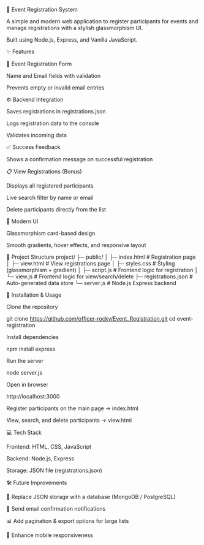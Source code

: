 🎉 Event Registration System

A simple and modern web application to register participants for events and manage registrations with a stylish glassmorphism UI.

Built using Node.js, Express, and Vanilla JavaScript.

✨ Features

📝 Event Registration Form

Name and Email fields with validation

Prevents empty or invalid email entries

⚙️ Backend Integration

Saves registrations in registrations.json

Logs registration data to the console

Validates incoming data

✅ Success Feedback

Shows a confirmation message on successful registration

📋 View Registrations (Bonus)

Displays all registered participants

Live search filter by name or email

Delete participants directly from the list

🎨 Modern UI

Glassmorphism card-based design

Smooth gradients, hover effects, and responsive layout

📂 Project Structure
project/
├─ public/
│  ├─ index.html     # Registration page
│  ├─ view.html      # View registrations page
│  ├─ styles.css     # Styling (glassmorphism + gradient)
│  ├─ script.js      # Frontend logic for registration
│  └─ view.js        # Frontend logic for view/search/delete
├─ registrations.json # Auto-generated data store
└─ server.js          # Node.js Express backend

🚀 Installation & Usage

Clone the repository

git clone https://github.com/officer-rocky/Event_Registration.git
cd event-registration


Install dependencies

npm install express


Run the server

node server.js


Open in browser

http://localhost:3000


Register participants on the main page → index.html

View, search, and delete participants → view.html

💻 Tech Stack

Frontend: HTML, CSS, JavaScript

Backend: Node.js, Express

Storage: JSON file (registrations.json)

🛠️ Future Improvements

🔄 Replace JSON storage with a database (MongoDB / PostgreSQL)

📧 Send email confirmation notifications

📊 Add pagination & export options for large lists

📱 Enhance mobile responsiveness